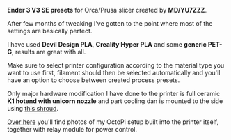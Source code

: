 **Ender 3 V3 SE presets** for Orca/Prusa slicer created by **MD/YU7ZZZ**.

After few months of tweaking I've gotten to the point where most of the settings are basically perfect.

I have used  **Devil Design PLA**, **Creality Hyper PLA** and some **generic PET-G**, results are great with all.


Make sure to select printer configuration according to the material type you want to use first, filament should then be selected automatically and you'll have an option to choose between created process presets.


Only major hardware modification I have done to the printer is full ceramic **K1 hotend with unicorn nozzle** and part cooling dan is mounted to the side using [this shroud](https://www.printables.com/model/637754-ender-3-v3-se-lightweight-fan-shroud).

[Over here](https://www.reddit.com/r/Ender3V3SE/comments/1gafygk/installed_octopi_inside_ender_3_v3_se/) you'll find photos of my OctoPi setup built into the printer itself, together with relay module for power control.
